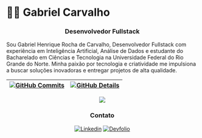 # 👨‍💻 Gabriel Carvalho 

<div align="center">

  ### Desenvolvedor Fullstack

</div>

Sou Gabriel Henrique Rocha de Carvalho, Desenvolvedor Fullstack com experiência em Inteligência Artificial, Análise de Dados e estudante do Bacharelado em Ciências e Tecnologia na Universidade Federal do Rio Grande do Norte. Minha paixão por tecnologia e criatividade me impulsiona a buscar soluções inovadoras e entregar projetos de alta qualidade.

 | [![GitHub Commits](http://github-profile-summary-cards.vercel.app/api/cards/productive-time?username=gabrielrc11&theme=dracula&utcOffset=-3)](https://github.com/vn7n24fzkq/github-profile-summary-cards) | [![GitHub Details](http://github-profile-summary-cards.vercel.app/api/cards/profile-details?username=gabrielrc11&theme=dracula)](https://github.com/vn7n24fzkq/github-profile-summary-cards) |  
 | ----------- | ----------- |

<div align="center" >
<a href="https://skillicons.dev"   >
  <img src="https://skillicons.dev/icons?i=javascript,php,python,react,laravel,mui,docker,git,linux" />
</a>

<div align="center">

### Contato
[![Linkedin](https://img.shields.io/badge/LinkedIn-0077B5?style=for-the-badge&logo=linkedin&logoColor=white)](https://www.linkedin.com/in/gabriel-carvalho-7911a225b/)
[![Devfolio](https://img.shields.io/badge/Meu%20Site-222222?style=for-the-badge&logo=vercel&logoColor=white)](https://www.linkedin.com/in/gabriel-carvalho-7911a225b/)
